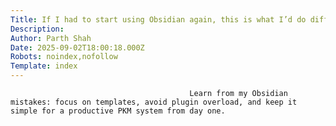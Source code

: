 ```yaml
---
Title: If I had to start using Obsidian again, this is what I’d do differently from the start
Description: 
Author: Parth Shah
Date: 2025-09-02T18:00:18.000Z
Robots: noindex,nofollow
Template: index
---
```


                                            Learn from my Obsidian mistakes: focus on templates, avoid plugin overload, and keep it simple for a productive PKM system from day one.
                                        